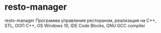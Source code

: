 # resto-manager
resto-manager Программа управления рестораном, реализация на С++, STL, ООП C++, OS Windows 10, IDE Code Blocks, GNU GCC compiler
